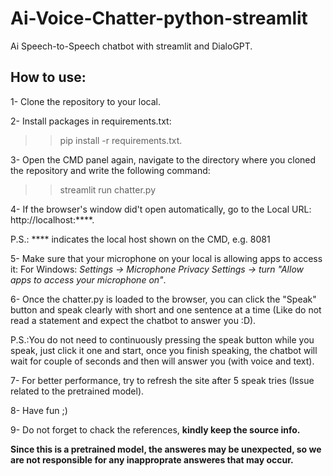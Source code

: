 # Ai-Voice-Chatter-python-streamlit
Ai Speech-to-Speech chatbot with streamlit and DialoGPT.

## **How to use:**

1- Clone the repository to your local.

2- Install packages in requirements.txt:
>> pip install -r requirements.txt.

3- Open the CMD panel again, navigate to the directory where you cloned the repository and write the following command:
>> streamlit run chatter.py

4- If the browser's window did't open automatically, go to the Local URL: http://localhost:****.

P.S.: **** indicates the local host shown on the CMD, e.g. 8081

5- Make sure that your microphone on your local is allowing apps to access it: 
For Windows: *Settings -> Microphone Privacy Settings -> turn "Allow apps to access your microphone on"*.

6- Once the chatter.py is loaded to the browser, you can click the "Speak" button and speak clearly with short and one sentence at a time (Like do not read a statement and expect the chatbot to answer you :D).

P.S.:You do not need to continuously pressing the speak button while you speak, just click it one and start, once you finish speaking, the chatbot will wait for couple of seconds and then will answer you (with voice and text).

7- For better performance, try to refresh the site after 5 speak tries (Issue related to the pretrained model).

8- Have fun ;)

9- Do not forget to chack the references, **kindly keep the source info.**

**Since this is a pretrained model, the answeres may be unexpected, so we are not responsible for any inapproprate answeres that may occur.**

